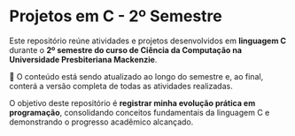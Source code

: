 # Projetos em C - 2º Semestre

Este repositório reúne atividades e projetos desenvolvidos em **linguagem C** durante o **2º semestre do curso de Ciência da Computação na Universidade Presbiteriana Mackenzie**.  

📌 O conteúdo está sendo atualizado ao longo do semestre e, ao final, conterá a versão completa de todas as atividades realizadas.  

O objetivo deste repositório é **registrar minha evolução prática em programação**, consolidando conceitos fundamentais da linguagem C e demonstrando o progresso acadêmico alcançado.  
